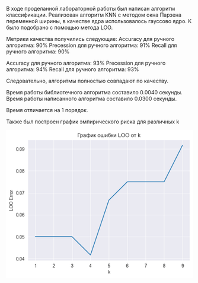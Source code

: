 В ходе проделанной лабораторной работы был написан алгоритм классификации. Реализован алгоритм KNN с методом окна Парзена переменной ширины, в качестве ядра использовалось гауссово ядро. K было подобрано с помощью метода LOO.

Метрики качества получились следующие: Accuracy для ручного алгоритма: 90% Precession для ручного алгоритма: 91% Recall для ручного алгоритма: 90%

Accuracy для ручного алгоритма: 93% Precession для ручного алгоритма: 94% Recall для ручного алгоритма: 93%

Следовательно, алгоритмы полностью совпадают по качеству.

Время работы библиотечного алгоритма составило 0.0040 секунды. Время работы написанного алгоритма составило 0.0300 секунды.

Время отличается на 1 порядок.

Также был построен график эмпирического риска для различных k

<img title="LOO" src="images/output.png" width=600>